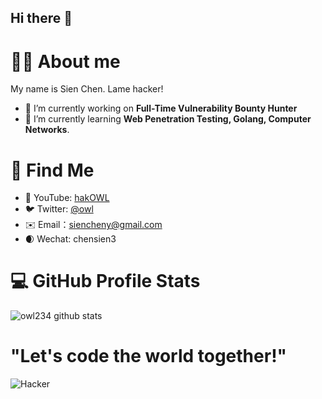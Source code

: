 ## Hi there 👋

# 👨‍💻 About me

My name is Sien Chen. Lame hacker! 

- 🔭 I’m currently working on **Full-Time Vulnerability Bounty Hunter**
- 🌱 I’m currently learning **Web Penetration Testing, Golang, Computer Networks**.

# 🧐 Find Me
* 🎥 YouTube: [hakOWL](https://www.youtube.com/@OWT156)
* 🐦 Twitter: [@owl](https://x.com/Mrchen29884691)
* ✉️ Email：[siencheny@gmail.com](siencheny@gmail.com)
* :waxing_crescent_moon: Wechat: chensien3
# 💻 GitHub Profile Stats
![owl234 github stats](https://github-readme-stats.vercel.app/api?username=owl234&theme=gruvbox&show_icons=true)

# "Let's code the world together!"
![Hacker](https://i.giphy.com/media/YQitE4YNQNahy/giphy.webp)
